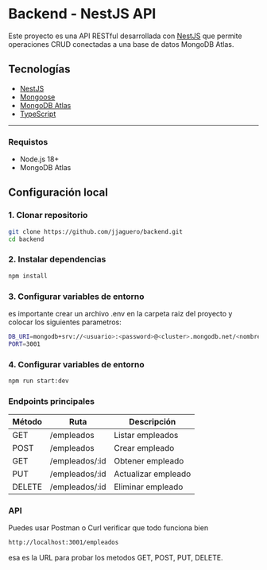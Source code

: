 # Backend - NestJS API

Este proyecto es una API RESTful desarrollada con [NestJS](https://nestjs.com/) que permite operaciones CRUD conectadas a una base de datos MongoDB Atlas.

## Tecnologías

- [NestJS](https://nestjs.com/)
- [Mongoose](https://mongoosejs.com/)
- [MongoDB Atlas](https://www.mongodb.com/cloud/atlas)
- [TypeScript](https://www.typescriptlang.org/)

---
### Requistos
- Node.js 18+  
- MongoDB Atlas
## Configuración local

### 1. Clonar repositorio

```bash
git clone https://github.com/jjaguero/backend.git
cd backend
```

### 2. Instalar dependencias

```bash
npm install
```

### 3. Configurar variables de entorno
es importante crear un archivo .env en la carpeta raiz del proyecto y colocar los siguientes parametros:

```bash
DB_URI=mongodb+srv://<usuario>:<password>@<cluster>.mongodb.net/<nombre-db>?retryWrites=true&w=majority
PORT=3001
```

### 4. Configurar variables de entorno

```bash
npm run start:dev
```

### Endpoints principales

| Método | Ruta            | Descripción         |
| ------ | --------------- | ------------------- |
| GET    | /empleados      | Listar empleados    |
| POST   | /empleados      | Crear empleado      |
| GET    | /empleados/\:id | Obtener empleado    |
| PUT    | /empleados/\:id | Actualizar empleado |
| DELETE | /empleados/\:id | Eliminar empleado   |

### API
Puedes usar Postman o Curl verificar que todo funciona bien
```bash
http://localhost:3001/empleados
```
esa es la URL para probar los metodos GET, POST, PUT, DELETE.



